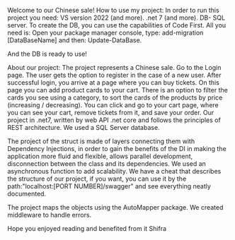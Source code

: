 Welcome to our Chinese sale!
How to use my project: In order to run this project you need: VS version 2022 (and more). .net 7 (and more). DB- SQL server. To create the DB, you can use the capabilities of Code First. All you need is: Open your package manager console, type: add-migration [DataBaseName] and then: Update-DataBase.

And the DB is ready to use!

About our project: The project represents a Chinese sale. Go to the Login page.
 The user gets the option to register in the case of a new user. After successful login, you arrive at a page where you can buy tickets. On this page you can add product cards to your cart. There is an option to filter the cards you see using a category, to sort the cards of the products by price (increasing / decreasing). You can click and go to your cart page, where you can see your cart, remove tickets from it, and save your order.
Our project in .net7, written by web API .net core and follows the principles of REST architecture. We used a SQL Server database.

 The project of the struct is made of layers connecting them with Dependency Injections, in order to gain the benefits of the DI in making the application more fluid and flexible, allows parallel development, disconnection between the class and its dependencies. We used an asynchronous function to add scalability. We have a cheat that describes the structure of our project, if you want, you can use it by the path:"localhost:[PORT NUMBER]/swagger" and see everything neatly documented.

The project maps the objects using the AutoMapper package. We created middleware to handle errors.

Hope you enjoyed reading and benefited from it
Shifra
